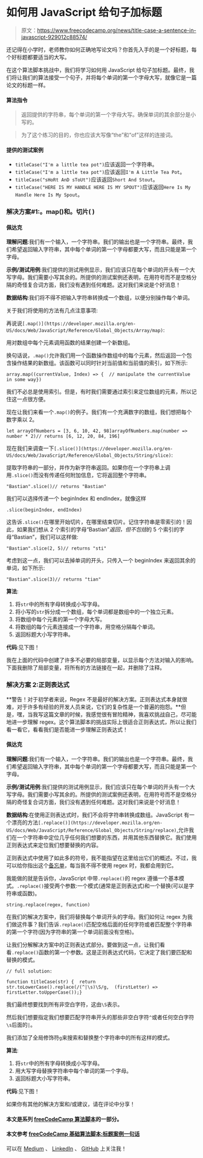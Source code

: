 # 如何用 JavaScript 给句子加标题

> 原文：<https://www.freecodecamp.org/news/title-case-a-sentence-in-javascript-929012c88574/>

还记得在小学时，老师教你如何正确地写论文吗？你首先入手的是一个好标题，每个好标题都要适当的大写。

在这个算法脚本挑战中，我们将学习如何用 JavaScript 给句子加标题。最终，我们将让我们的算法接受一个句子，并将每个单词的第一个字母大写，就像它是一篇论文的标题一样。

#### 算法指令

> 返回提供的字符串，每个单词的第一个字母大写。确保单词的其余部分是小写的。

> 为了这个练习的目的，你也应该大写像“the”和“of”这样的连接词。

#### 提供的测试案例

*   `titleCase("I'm a little tea pot")`应该返回一个字符串。
*   `titleCase("I'm a little tea pot")`应该返回`I'm A Little Tea Pot`。
*   `titleCase("sHoRt AnD sToUt")`应该返回`Short And Stout`。
*   `titleCase("HERE IS MY HANDLE HERE IS MY SPOUT")`应该返回`Here Is My Handle Here Is My Spout`。

### 解决方案#1:。map()和。切片( )

#### 佩达克

**理解问题**:我们有一个输入，一个字符串。我们的输出也是一个字符串。最终，我们希望返回输入字符串，其中每个单词的第一个字母都要大写，而且只能是第一个字母。

**示例/测试用例**:我们提供的测试用例显示，我们应该只在每个单词的开头有一个大写字母。我们需要小写其余的。所提供的测试案例还表明，在用符号而不是空格分隔的奇怪复合词方面，我们没有遇到任何难题。这对我们来说是个好消息！

**数据结构**:我们将不得不把输入字符串转换成一个数组，以便分别操作每个单词。

关于我们将使用的方法有几点注意事项:

再说说`[.map()](https://developer.mozilla.org/en-US/docs/Web/JavaScript/Reference/Global_Objects/Array/map)`:

用对数组中每个元素调用函数的结果创建一个新数组。

换句话说，`.map()`允许我们用一个函数操作数组中的每个元素，然后返回一个包含操作结果的新数组。该函数可以同时针对当前值和当前值的索引，如下所示:

```
array.map((currentValue, Index) => {  // manipulate the currentValue in some way})
```

我们不必总是使用索引。但是，有时我们需要通过索引来定位数组的元素，所以记住这一点很方便。

现在让我们来看一个`.map()`的例子。我们有一个充满数字的数组，我们想把每个数字乘以 2。

```
let arrayOfNumbers = [3, 6, 10, 42, 98]arrayOfNumbers.map(number => number * 2)// returns [6, 12, 20, 84, 196]
```

现在我们来调查一下`[.slice()](https://developer.mozilla.org/en-US/docs/Web/JavaScript/Reference/Global_Objects/String/slice)`:

提取字符串的一部分，并作为新字符串返回。如果你在一个字符串上调用`.slice()`而没有传递任何附加信息，它将返回整个字符串。

```
"Bastian".slice()// returns "Bastian"
```

我们可以选择传递一个 beginIndex 和 endIndex，就像这样

```
.slice(beginIndex, endIndex)
```

这告诉`.slice()`在哪里开始切片，在哪里结束切片。记住字符串是零索引的！因此，如果我们想从 2 个索引的字母“Bastian”*返回，但不包括*的 5 个索引的字母“Bastian”，我们可以这样做:

```
"Bastian".slice(2, 5)// returns "sti"
```

考虑到这一点，我们可以去掉单词的开头，只传入一个 beginIndex 来返回其余的单词，如下所示:

```
"Bastian".slice(3)// returns "tian"
```

**算法**:

1.  将`str`中的所有字母转换成小写字母。
2.  将小写的`str`拆分成一个数组，每个单词都是数组中的一个独立元素。
3.  将数组中每个元素的第一个字母大写。
4.  将数组的每个元素连接成一个字符串，用空格分隔每个单词。
5.  返回标题大小写字符串。

**代码**:见下图！

我在上面的代码中创建了许多不必要的局部变量，以显示每个方法对输入的影响。下面我删除了局部变量，将所有的方法链接在一起，并删除了注释。

### 解决方案 2:正则表达式

**警告！对于初学者来说，Regex 不是最好的解决方案。正则表达式本身就很难，对于许多有经验的开发人员来说，它们的复杂性是一个普遍的抱怨。**但是，嘿，当我写这篇文章的时候，我感觉很有冒险精神，我喜欢挑战自己，尽可能地进一步理解 regex。这个算法脚本的挑战实际上很适合正则表达式，所以让我们看一看它，看看我们是否能进一步理解正则表达式！

#### 佩达克

**理解问题**:我们有一个输入，一个字符串。我们的输出也是一个字符串。最终，我们希望返回输入字符串，其中每个单词的第一个字母都要大写，而且只能是第一个字母。

**示例/测试用例**:我们提供的测试用例显示，我们应该只在每个单词的开头有一个大写字母。我们需要小写其余的。所提供的测试案例还表明，在用符号而不是空格分隔的奇怪复合词方面，我们没有遇到任何难题。这对我们来说是个好消息！

**数据结构**:在使用正则表达式时，我们不会将字符串转换成数组。JavaScript 有一个漂亮的方法`[.replace()](https://developer.mozilla.org/en-US/docs/Web/JavaScript/Reference/Global_Objects/String/replace)`,允许我们在一个字符串中定位几乎任何我们想要的东西，并用其他东西替换它。我们使用正则表达式来定位我们想要替换的内容。

正则表达式中使用了如此多的符号，我不能指望在这里给出它们的概述。不过，我可以给你指出这个[备忘单](https://www.rexegg.com/regex-quickstart.html)，每当我不得不使用 regex 时，我都会用到它。

我能做的就是告诉你，JavaScript 中带`.replace()`的 regex 遵循一个基本模式。`.replace()`接受两个参数:一个模式(通常是正则表达式)和一个替换(可以是字符串或函数)。

```
string.replace(regex, function)
```

在我们的解决方案中，我们将替换每个单词开头的字母。我们如何让 regex 为我们做这件事？我们告诉`.replace()`匹配空格后面的任何字符或者匹配整个字符串的第一个字符(因为字符串的第一个单词前面没有空格)。

让我们分解解决方案中的正则表达式部分。要做到这一点，让我们看看`.replace()`函数的第一个参数。这是正则表达式代码，它决定了我们要匹配和替换的模式。

```
// full solution:
```

```
function titleCase(str) {  return str.toLowerCase().replace(/(^|\s)\S/g,  (firstLetter) => firstLetter.toUpperCase());}
```

我们最终想要找到所有非空白字符，这由`\S`表示。

然后我们想要指定我们想要匹配字符串开头的那些非空白字符`^`或者任何空白字符`\s`后面的`|`。

我们添加了全局修饰符`g`来搜索和替换整个字符串中的所有这样的模式。

**算法**:

1.  将`str`中的所有字母转换成小写字母。
2.  用大写字母替换字符串中每个单词的第一个字母。
3.  返回标题大小写字符串。

**代码**:见下图！

如果你有其他的解决方案和/或建议，请在评论中分享！

#### 本文是系列 [freeCodeCamp 算法脚本](https://medium.com/@DylanAttal/freecodecamp-algorithm-scripting-b96227b7f837)的一部分。

#### 本文参考 [freeCodeCamp 基础算法脚本:标题案例一句话](https://learn.freecodecamp.org/javascript-algorithms-and-data-structures/basic-algorithm-scripting/title-case-a-sentence)

可以在 [Medium](https://medium.com/@DylanAttal) 、 [LinkedIn](https://www.linkedin.com/in/dylanattal/) 、 [GitHub](https://github.com/DylanAttal) 上关注我！